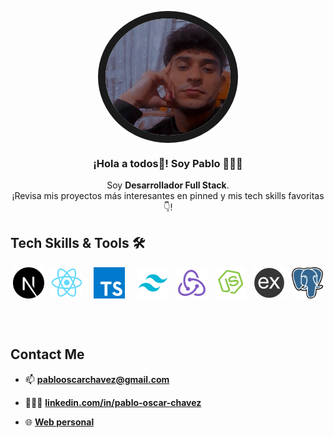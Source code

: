 <p align="center" width="300">
   <img align="center" width="200" border="12" src="./perfil3.png" style='border-radius: 100%'/>
   <h3 align="center">¡Hola a todos👋! Soy Pablo 👨🏻‍💻</h3>
</p>

<p align="center">Soy <strong>Desarrollador Full Stack</strong>.<br />¡Revisa mis proyectos más interesantes en pinned y mis tech skills favoritas 👇!</p>
<p align="center">

## Tech Skills & Tools 🛠️

<p align="center">
  <img src="./assets/img/next-js.png" width="50" height="50" align="center"/>
    &nbsp;
  <img src="./assets/img/react.png" width="50" height="45" align="center"/>
    <img src="./assets/img/typescript.svg" width="50" height="50" align="center" style='margin-left: 1em'/>
    &nbsp;
    &nbsp;
      <img src="./assets/img/tailwindcss.png" width="50" height="50" align="center"/>
    &nbsp;
  <img src="./assets/img/redux.png" width="50" height="50" align="center"/>
    &nbsp;
  <img src="./assets/img/nodejs.png" width="50" height="50" align="center"/>
    &nbsp;
  <img src="./assets/img/express.png" width="50" height="50" align="center"/>
    &nbsp;
  <img src="./assets/img/postgresql.png" width="50" height="50" align="center"/>
    &nbsp;
</p>
&nbsp;
&nbsp;

## Contact Me

- 📫 **pablooscarchavez@gmail.com**

- 👨🏻‍🎓 **[linkedin.com/in/pablo-oscar-chavez](https://www.linkedin.com/in/pablo-oscar-chavez/)**

- 🌐 **[Web personal](https://chavezpablo-portfolio.vercel.app/)**
